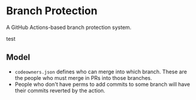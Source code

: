 # Branch Protection
A GitHub Actions-based branch protection system.

test

## Model
- `codeowners.json` defines who can merge into which branch. These are the people who must merge in PRs into those branches.
- People who don't have perms to add commits to some branch will have their commits reverted by the action.
